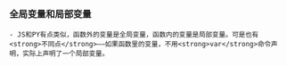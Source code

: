 ### 全局变量和局部变量
    - JS和PY有点类似，函数外的变量是全局变量，函数内的变量是局部变量。可是也有<strong>不同点</strong>——如果函数里的变量，不用<strong>var</strong>命令声明，实际上声明了一个局部变量。
